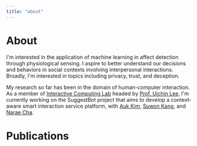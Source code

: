```yaml
---
title: "about"
---
```


# About

I'm interested in the application of machine learning in affect detection through physiological sensing. I aspire to better understand our decisions and behaviors in social contexts involving interpersonal interactions. Broadly, I'm interested in topics including privacy, trust, and deception.

My research so far has been in the domain of human-computer interaction. As a member of [Interactive Computing Lab][5] headed by [Prof. Uichin Lee][4], I'm currently working on the SuggestBot project that aims to develop a context-aware smart interaction service platform, with [Auk Kim][1], [Suwon Kang][2], and [Narae Cha][3].

# Publications


[1]: https://scholar.google.co.kr/citations?hl=en&user=sI0qT0MAAAAJ&view_op=list_works&sortby=pubdate
[2]: http://ic.kaist.ac.kr/wikipages/files/SoowonKang_CV-181001.pdf
[3]: https://dblp.uni-trier.de/pers/hd/c/Cha:Narae
[4]: http://ic.kaist.ac.kr/wiki/wiki.cgi?UichinLee
[5]: http://ic.kaist.ac.kr/wiki/wiki.cgi?Main